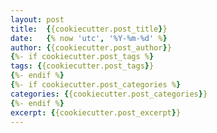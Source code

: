 ```yaml
---
layout: post
title:  {{cookiecutter.post_title}}
date:   {% now 'utc', '%Y-%m-%d' %}
author: {{cookiecutter.post_author}}
{%- if cookiecutter.post_tags %}
tags: {{cookiecutter.post_tags}}
{%- endif %}
{%- if cookiecutter.post_categories %}
categories: {{cookiecutter.post_categories}}
{%- endif %}
excerpt: {{cookiecutter.post_excerpt}}
---
```


<!-- TODO: Add your post content here. -->